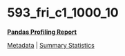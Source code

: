 # 593_fri_c1_1000_10

[**Pandas Profiling Report**](https://epistasislab.github.io/penn-ml-benchmarks/profile/593_fri_c1_1000_10.html)

[Metadata](metadata.yaml) | [Summary Statistics](summary_stats.csv)

